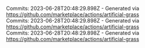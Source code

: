 Commits: 2023-06-28T20:48:29.898Z - Generated via https://github.com/marketplace/actions/artificial-grass
<br>
Commits: 2023-06-28T20:48:29.898Z - Generated via https://github.com/marketplace/actions/artificial-grass
<br>
Commits: 2023-06-28T20:48:29.898Z - Generated via https://github.com/marketplace/actions/artificial-grass
<br>
